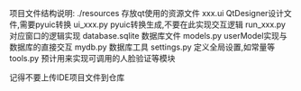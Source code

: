 项目文件结构说明:
./resources 存放qt使用的资源文件
xxx.ui QtDesigner设计文件,需要pyuic转换
ui_xxx.py pyuic转换生成,不要在此实现交互逻辑
run_xxx.py 对应窗口的逻辑实现
database.sqlite 数据库文件
models.py userModel实现与数据库的直接交互
mydb.py 数据库工具
settings.py 定义全局设置,如常量等
tools.py 预计用来实现可调用的人脸验证等模块

记得不要上传IDE项目文件到仓库
